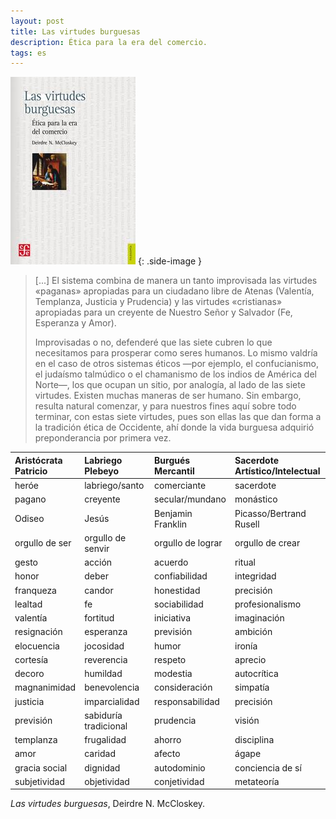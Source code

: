 ```yaml
---
layout: post
title: Las virtudes burguesas
description: Ética para la era del comercio.
tags: es
---
```


![Las virtudes burguesas][1]
{: .side-image }

> [...] El sistema combina de manera un tanto improvisada las virtudes «paganas»
> apropiadas para un ciudadano libre de Atenas (Valentía, Templanza, Justicia y
> Prudencia) y las virtudes «cristianas» apropiadas para un creyente de Nuestro
> Señor y Salvador (Fe, Esperanza y Amor).
>
> Improvisadas o no, defenderé que las siete cubren lo que necesitamos para
> prosperar como seres humanos. Lo mismo valdría en el caso de otros sistemas
> éticos —por ejemplo, el confucianismo, el judaísmo talmúdico o el chamanismo
> de los indios de América del Norte—, los que ocupan un sitio, por analogía,
> al lado de las siete virtudes. Existen muchas maneras de ser humano. Sin
> embargo, resulta natural comenzar, y para nuestros fines aquí sobre todo
> terminar, con estas siete virtudes, pues son ellas las que dan forma a la
> tradición ética de Occidente, ahí donde la vida burguesa adquirió
> preponderancia por primera vez.

| Aristócrata<br />Patricio | Labriego<br />Plebeyo | Burgués<br />Mercantil | Sacerdote<br />Artístico/Intelectual |
|:--------------------------|:----------------------|:-----------------------|:-------------------------------------|
| heróe                     | labriego/santo        | comerciante            | sacerdote                            |
| pagano                    | creyente              | secular/mundano        | monástico                            |
| Odiseo                    | Jesús                 | Benjamin Franklin      | Picasso/Bertrand Rusell              |
| orgullo de ser            | orgullo de senvir     | orgullo de lograr      | orgullo de crear                     |
| gesto                     | acción                | acuerdo                | ritual                               |
| honor                     | deber                 | confiabilidad          | integridad                           |
| franqueza                 | candor                | honestidad             | precisión                            |
| lealtad                   | fe                    | sociabilidad           | profesionalismo                      |
| valentía                  | fortitud              | iniciativa             | imaginación                          |
| resignación               | esperanza             | previsión              | ambición                             |
| elocuencia                | jocosidad             | humor                  | ironía                               |
| cortesía                  | reverencia            | respeto                | aprecio                              |
| decoro                    | humildad              | modestia               | autocrítica                          |
| magnanimidad              | benevolencia          | consideración          | simpatía                             |
| justicia                  | imparcialidad         | responsabilidad        | precisión                            |
| previsión                 | sabiduría tradicional | prudencia              | visión                               |
| templanza                 | frugalidad            | ahorro                 | disciplina                           |
| amor                      | caridad               | afecto                 | ágape                                |
| gracia social             | dignidad              | autodominio            | conciencia de sí                     |
| subjetividad              | objetividad           | conjetividad           | metateoría                           |



*Las virtudes burguesas*, Deirdre N. McCloskey.

[1]: /assets/images/notes/las-virtudes-burguesas.jpg
